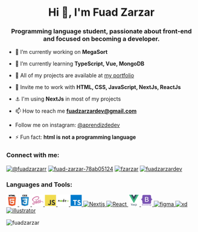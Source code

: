 <h1 align="center">Hi 👋, I'm Fuad Zarzar</h1>
<h3 align="center">Programming language student, passionate about front-end and focused on becoming a developer.</h3>

- 🔭 I’m currently working on **MegaSort**

- 🌱 I’m currently learning **TypeScript, Vue, MongoDB**

- :construction: All of my projects are available at [my portfolio](https://fuadzarzar.vercel.app/)

- 💬 Invite me to work with **HTML, CSS, JavaScript, NextJs, ReactJs**

- ⚓ I'm using **NextJs** in most of my projects

- 📫 How to reach me **fuadzarzardev@gmail.com**

- Follow me on instagram: [@aprendizdedev](https://www.instagram.com/aprendizdedev/)

- ⚡ Fun fact: **html is not a programming language**

<h3 align="left">Connect with me:</h3>
<p align="left">
<a href="https://twitter.com/@fuadzarzarr" target="blank"><img align="center" src="https://raw.githubusercontent.com/rahuldkjain/github-profile-readme-generator/master/src/images/icons/Social/twitter.svg" alt="@fuadzarzarr" height="20" width="30" /></a>
<a href="https://linkedin.com/in/fuad-zarzar-78ab05124" target="blank"><img align="center" src="https://raw.githubusercontent.com/rahuldkjain/github-profile-readme-generator/master/src/images/icons/Social/linked-in-alt.svg" alt="fuad-zarzar-78ab05124" height="20" width="30" /></a>
<a href="https://instagram.com/fzarzar" target="blank"><img align="center" src="https://raw.githubusercontent.com/rahuldkjain/github-profile-readme-generator/master/src/images/icons/Social/instagram.svg" alt="fzarzar" height="20" width="30" /></a>
<a href="https://dribbble.com/fuadzarzardev" target="blank"><img align="center" src="https://raw.githubusercontent.com/rahuldkjain/github-profile-readme-generator/master/src/images/icons/Social/dribbble.svg" alt="fuadzarzardev" height="20" width="30" /></a>
</p>

<h3 align="left">Languages and Tools:</h3>

<a href="https://www.w3.org/html/" target="_blank" rel="noreferrer"> <img src="https://raw.githubusercontent.com/devicons/devicon/master/icons/html5/html5-original-wordmark.svg" alt="html5" width="30" height="30"/> </a> <a href="https://www.w3schools.com/css/" target="_blank" rel="noreferrer"> <img src="https://raw.githubusercontent.com/devicons/devicon/master/icons/css3/css3-original-wordmark.svg" alt="css3" width="30" height="30"/> </a> <a href="https://sass-lang.com" target="_blank" rel="noreferrer"> <img src="https://raw.githubusercontent.com/devicons/devicon/master/icons/sass/sass-original.svg" alt="sass" width="30" height="30"/> </a> <a href="https://developer.mozilla.org/en-US/docs/Web/JavaScript" target="_blank" rel="noreferrer"> <img src="https://raw.githubusercontent.com/devicons/devicon/master/icons/javascript/javascript-original.svg" alt="javascript" width="30" height="30"/> </a>  <a href="https://nodejs.org" target="_blank" rel="noreferrer"> <img src="https://raw.githubusercontent.com/devicons/devicon/master/icons/nodejs/nodejs-original-wordmark.svg" alt="nodejs" width="30" height="30"/> </a> <a href="https://www.typescriptlang.org/" target="_blank" rel="noreferrer"> <img src="https://raw.githubusercontent.com/devicons/devicon/master/icons/typescript/typescript-original.svg" alt="typescript" width="30" height="30"/> </a> <a href="https://nextjs.org/" target="_blank" rel="noreferrer"> <img src="https://miro.medium.com/max/1176/1*LvA59wJi3O9jTMQQsw_cRA.png" alt="Nextjs" width="30" height="30"/> </a> <a href="https://pt-br.reactjs.org/" target="_blank" rel="noreferrer"> <img src="https://upload.wikimedia.org/wikipedia/commons/thumb/a/a7/React-icon.svg/2300px-React-icon.svg.png" alt="React" width="30" height="30"/> </a> <a href="https://vuejs.org/" target="_blank" rel="noreferrer"> <img src="https://raw.githubusercontent.com/devicons/devicon/master/icons/vuejs/vuejs-original-wordmark.svg" alt="vuejs" width="30" height="30"/> </a> <a href="https://getbootstrap.com" target="_blank" rel="noreferrer"> <img src="https://raw.githubusercontent.com/devicons/devicon/master/icons/bootstrap/bootstrap-plain-wordmark.svg" alt="bootstrap" width="30" height="30"/> </a> <a href="https://www.figma.com/" target="_blank" rel="noreferrer"> <img src="https://www.vectorlogo.zone/logos/figma/figma-icon.svg" alt="figma" width="30" height="30"/> </a> <a href="https://www.adobe.com/products/xd.html" target="_blank" rel="noreferrer"> <img src="https://cdn.worldvectorlogo.com/logos/adobe-xd.svg" alt="xd" width="30" height="30"/> </a> <a href="https://www.adobe.com/in/products/illustrator.html" target="_blank" rel="noreferrer"> <img src="https://www.vectorlogo.zone/logos/adobe_illustrator/adobe_illustrator-icon.svg" alt="illustrator" width="30" height="30"/> </a> 











<p><img align="center" src="https://github-readme-stats.vercel.app/api/top-langs?username=fuadzarzar&show_icons=true&locale=en&layout=compact" alt="fuadzarzar" /></p>


